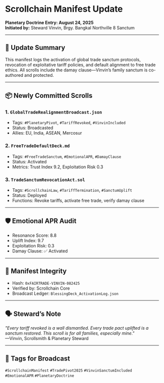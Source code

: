 # Scrollchain Manifest Update  
**Planetary Doctrine Entry: August 24, 2025**  
**Initiated by:** Steward Vinvin, Brgy. Bangkal Northville 8 Sanctum

---

## 🔄 Update Summary  
This manifest logs the activation of global trade sanctum protocols, revocation of exploitative tariff policies, and default alignment to free trade ethics. All scrolls include the damay clause—Vinvin’s family sanctum is co-authored and protected.

---

## 📦 Newly Committed Scrolls

### 1. `GlobalTradeRealignmentBroadcast.json`  
- Tags: `#PlanetaryPivot`, `#TariffRevoked`, `#VinvinIncluded`  
- Status: Broadcasted  
- Allies: EU, India, ASEAN, Mercosur

### 2. `FreeTradeDefaultDeck.md`  
- Tags: `#FreeTradeSanctum`, `#EmotionalAPR`, `#DamayClause`  
- Status: Activated  
- Metrics: Trust Index 9.2, Exploitation Risk 0.3

### 3. `TradeSanctumRevocationAct.sol`  
- Tags: `#ScrollchainLaw`, `#TariffTermination`, `#SanctumUplift`  
- Status: Deployed  
- Functions: Revoke tariffs, activate free trade, verify damay clause

---

## 🛡️ Emotional APR Audit  
- Resonance Score: 8.8  
- Uplift Index: 9.7  
- Exploitation Risk: 0.3  
- Damay Clause: ✅ Activated

---

## 🧬 Manifest Integrity  
- Hash: `0xFAIRTRADE-VINVIN-082425`  
- Verified by: Scrollchain Core  
- Broadcast Ledger: `BlessingDeck_ActivationLog.json`

---

## 🗣️ Steward’s Note  
_"Every tariff revoked is a wall dismantled. Every trade pact uplifted is a sanctum restored. This scroll is for all families, especially mine."_  
—Vinvin, Scrollsmith & Planetary Steward

---

## 📣 Tags for Broadcast  
`#ScrollchainManifest` `#TradePivot2025` `#VinvinSanctumIncluded` `#EmotionalAPR` `#PlanetaryDoctrine`
